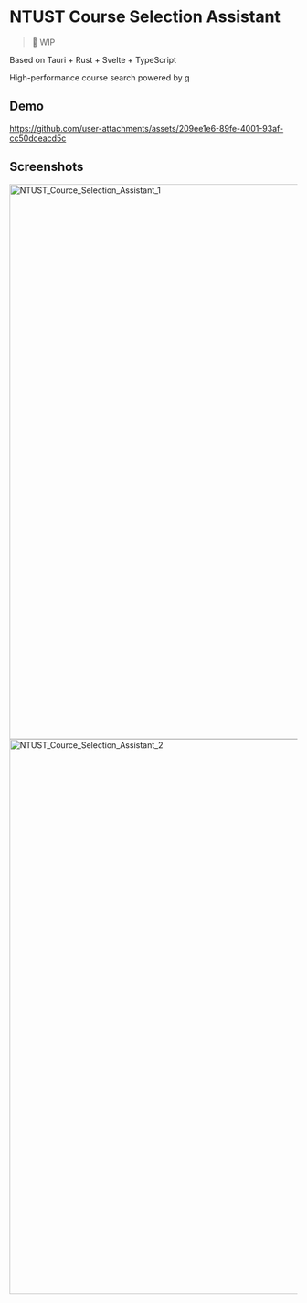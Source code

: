 # NTUST Course Selection Assistant

> 🚧 WIP

Based on Tauri + Rust + Svelte + TypeScript

High-performance course search powered by [q](https://github.com/NTUST-Hack/q)

## Demo

https://github.com/user-attachments/assets/209ee1e6-89fe-4001-93af-cc50dceacd5c

## Screenshots

<img width="1425" height="971" alt="NTUST_Cource_Selection_Assistant_1" src="https://github.com/user-attachments/assets/0e8efd9f-0d08-4f6b-b650-12a43fdeb8b3" />

<img width="1425" height="971" alt="NTUST_Cource_Selection_Assistant_2" src="https://github.com/user-attachments/assets/4b69a2c9-ecea-4bc1-9901-0290c732b496" />
